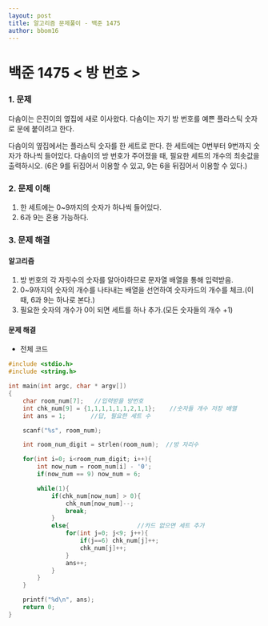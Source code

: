 ```yaml
---
layout: post
title: 알고리즘 문제풀이 - 백준 1475
author: bbom16
---
```


# **백준 1475 < 방 번호 >**

### 1. 문제
다솜이는 은진이의 옆집에 새로 이사왔다. 다솜이는 자기 방 번호를 예쁜 플라스틱 숫자로 문에 붙이려고 한다.

다솜이의 옆집에서는 플라스틱 숫자를 한 세트로 판다. 한 세트에는 0번부터 9번까지 숫자가 하나씩 들어있다. 다솜이의 방 번호가 주어졌을 때, 필요한 세트의 개수의 최솟값을 출력하시오. (6은 9를 뒤집어서 이용할 수 있고, 9는 6을 뒤집어서 이용할 수 있다.)

### 2. 문제 이해
1. 한 세트에는 0~9까지의 숫자가 하나씩 들어있다.
2. 6과 9는 혼용 가능하다.

### 3. 문제 해결

#### **알고리즘**
1. 방 번호의 각 자릿수의 숫자를 알아야하므로 문자열 배열을 통해 입력받음.
2. 0~9까지의 숫자의 개수를 나타내는 배열을 선언하여 숫자카드의 개수를 체크.(이 때, 6과 9는 하나로 본다.)
3. 필요한 숫자의 개수가 0이 되면 세트를 하나 추가.(모든 숫자들의 개수 +1)

#### **문제 해결**
- 전체 코드

```c
#include <stdio.h>
#include <string.h>

int main(int argc, char * argv[])
{
    char room_num[7];   //입력받을 방번호
    int chk_num[9] = {1,1,1,1,1,1,2,1,1};    //숫자들 개수 저장 배열
    int ans = 1;       //답, 필요한 세트 수

    scanf("%s", room_num);

    int room_num_digit = strlen(room_num);  //방 자리수

    for(int i=0; i<room_num_digit; i++){
        int now_num = room_num[i] - '0';
        if(now_num == 9) now_num = 6;

        while(1){
            if(chk_num[now_num] > 0){
                chk_num[now_num]--;
                break;
            }
            else{                   //카드 없으면 세트 추가
                for(int j=0; j<9; j++){
                    if(j==6) chk_num[j]++;
                    chk_num[j]++;
                }
                ans++;
            }
        }
    }

    printf("%d\n", ans);
    return 0;
}
```
